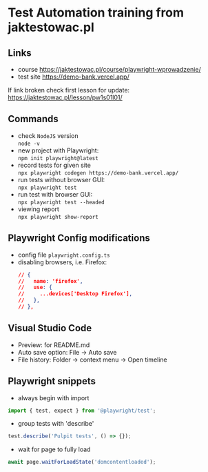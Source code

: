 # Test Automation training from jaktestowac.pl

## Links

- course https://jaktestowac.pl/course/playwright-wprowadzenie/
- test site
  https://demo-bank.vercel.app/

If link broken check first lesson for update:  
https://jaktestowac.pl/lesson/pw1s01l01/

## Commands

- check `NodeJS` version  
  `node -v`
- new project with Playwright:  
  `npm init playwright@latest`
- record tests for given site  
  `npx playwright codegen https://demo-bank.vercel.app/`
- run tests without browser GUI:  
  `npx playwright test`
- run test with browser GUI:  
  `npx playwright test --headed`
- viewing report  
  `npx playwright show-report`

## Playwright Config modifications

- config file `playwright.config.ts`
- disabling browsers, i.e. Firefox:
  ```json
  // {
  //   name: 'firefox',
  //   use: {
  //     ...devices['Desktop Firefox'],
  //   },
  // },
  ```

## Visual Studio Code

- Preview: for README.md
- Auto save option: File -> Auto save
- File history: Folder -> context menu -> Open timeline

## Playwright snippets

- always begin with import

```javascript
import { test, expect } from '@playwright/test';
```

- group tests with 'describe'

```javascript
test.describe('Pulpit tests', () => {});
```

- wait for page to fully load

```javascript
await page.waitForLoadState('domcontentloaded');
```
